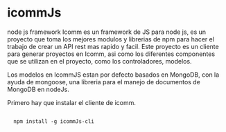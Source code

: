 # icommJs
node js framework 
Icomm es un framework de JS para node js, es un proyecto que toma los mejores modulos y librerias de npm para hacer el trabajo de crear un API
rest mas rapido y facil. 
Este proyecto es un cliente para generar proyectos en Icomm, asi como los diferentes componentes que se utilizan en el proyecto,
como los controladores, modelos.

Los modelos en IcommJS estan por defecto basados en MongoDB, con la ayuda de mongoose, una libreria para el manejo de documentos de 
MongoDB en nodeJs.

Primero hay que instalar el cliente de icomm.

<code>
  npm install -g icommJs-cli
</code>
